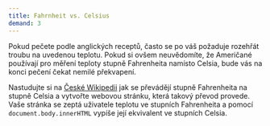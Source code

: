 ```yaml
---
title: Fahrnheit vs. Celsius
demand: 3
---
```


Pokud pečete podle anglických receptů, často se po váš požaduje rozehřát troubu na uvedenou teplotu. Pokud si ovšem neuvědomíte, že Američané používají pro měření teploty stupně Fahrenheita namísto Celsia, bude vás na konci pečení čekat nemilé překvapení.

Nastudujte si na [České Wikipedii](https://cs.wikipedia.org/wiki/Stupe%C5%88_Fahrenheita) jak se převádějí stupně Fahrenheita na stupně Celsia a vytvořte webovou stránku, která takový převod provede. Vaše stránka se zeptá uživatele teplotu ve stupních Fahrenheita a pomocí `document.body.innerHTML` vypíše její ekvivalent ve stupních Celsia.

<!--
---solution

```js
const fahrnheit = prompt('Zadej teplotu ve stupních Fahrenheita:');

document.body.innerHTML =
  '<h1>' +
  fahrnheit +
  ' stupňů Fahrenheita = ' +
  Math.round((5 * (fahrnheit - 32)) / 9) +
  ' stupňů Celsia';
```
-->